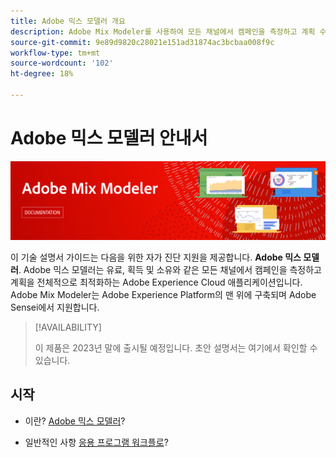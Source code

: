 ```yaml
---
title: Adobe 믹스 모델러 개요
description: Adobe Mix Modeler를 사용하여 모든 채널에서 캠페인을 측정하고 계획 수립을 전체적으로 최적화하는 방법에 대해 알아봅니다.
source-git-commit: 9e89d9820c28021e151ad31874ac3bcbaa008f9c
workflow-type: tm+mt
source-wordcount: '102'
ht-degree: 18%

---
```



# Adobe 믹스 모델러 안내서

![배너](assets/mix-modeler-banner.png)

이 기술 설명서 가이드는 다음을 위한 자가 진단 지원을 제공합니다. **Adobe 믹스 모델러**. Adobe 믹스 모델러는 유료, 획득 및 소유와 같은 모든 채널에서 캠페인을 측정하고 계획을 전체적으로 최적화하는 Adobe Experience Cloud 애플리케이션입니다. Adobe Mix Modeler는 Adobe Experience Platform의 맨 위에 구축되며 Adobe Sensei에서 지원합니다.

>[!AVAILABILITY]
>
>이 제품은 2023년 말에 출시될 예정입니다. 초안 설명서는 여기에서 확인할 수 있습니다.

## 시작

* 이란? [Adobe 믹스 모델러](get-started/about.md)?

* 일반적인 사항 [응용 프로그램 워크플로](get-started/workflow.md)?




<!--
## Concepts

<table style="table-layout:fixed">
<tr>
    <td valign="top">
        <a href="/help/ingest-data/datasets.md">
       <img alt="Datasets" src="../assets/ions/../../help/assets/icons/Data.svg" />
       </a>
    <div>
    <a href="/help/ingest-data/datasets.md"><strong>Datasets</strong></a>
    </div>
    <em>Find out the various tools that you can use to troubleshoot your journeys.</em>
    <br>
  </td>
  <td valign="top">
    <a href="using/usecase/building-the-journey.md">
      <img alt="build" src="using/assets/do-not-localize/design.png"/>
    </a>
    <div>
    <a href="using/usecase/building-the-journey.md"><strong>Use case</strong></a>
    </div>
    <em>Learn how to create an advanced journey step-by-step.</em>
    <br>
  </td>
  <td valign="top">
    <a href="using/expression/expressionadvanced.md">
      <img alt="conditions" src="using/assets/do-not-localize/dev.png"/>
    </a>
    <div>
    <a href="using/expression/expressionadvanced.md"><strong>Building advanced expressions</strong></a>
    </div>
    <em>Learn how to build complex expressions leveraging data from events and data sources. </em>
    <br>
  </td>
</tr>
</table>
-->
